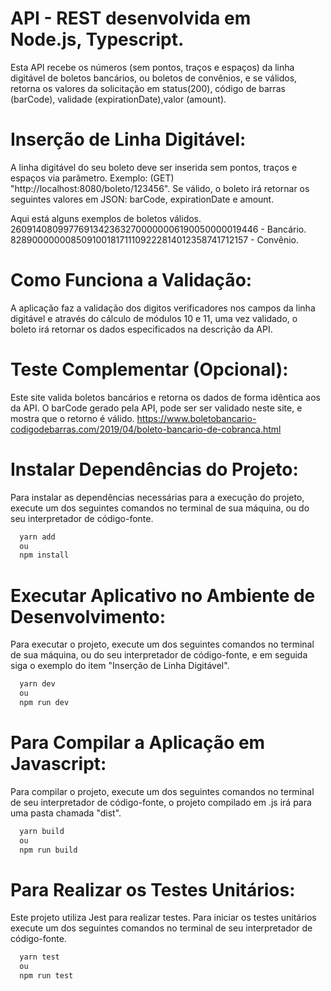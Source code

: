 # API - REST desenvolvida em Node.js, Typescript.

Esta API recebe os números (sem pontos, traços e espaços) da linha digitável de boletos bancários, ou boletos de convênios, e se válidos, retorna os valores da solicitação em status(200), código de barras (barCode), validade (expirationDate),valor (amount).

# Inserção de Linha Digitável:

A linha digitável do seu boleto deve ser inserida sem pontos, traços e espaços via parâmetro. Exemplo: (GET) "http://localhost:8080/boleto/123456". Se válido, o boleto irá retornar os seguintes valores em JSON: barCode, expirationDate e amount.

Aqui está alguns exemplos de boletos válidos.
26091408099776913423632700000006190050000019446  - Bancário.
828900000008509100181711109222814012358741712157 - Convênio.


# Como Funciona a Validação:

A aplicação faz a validação dos digitos verificadores nos campos da linha digitável e através do cálculo de módulos 10 e 11, uma vez validado, o boleto irá retornar os dados especificados na descrição da API.

# Teste Complementar (Opcional):

Este site valida boletos bancários e retorna os dados de forma idêntica aos da API. O barCode gerado pela API, pode ser ser validado neste site, e mostra que o retorno é válido.
https://www.boletobancario-codigodebarras.com/2019/04/boleto-bancario-de-cobranca.html

# Instalar Dependências do Projeto:

Para instalar as dependências necessárias para a execução do projeto, execute um dos seguintes comandos no terminal de sua máquina, ou do seu interpretador de código-fonte. 

```bash
  yarn add
  ou
  npm install
```

# Executar Aplicativo no Ambiente de Desenvolvimento:

Para executar o projeto, execute um dos seguintes comandos no terminal de sua máquina, ou do seu interpretador de código-fonte, e em seguida siga o exemplo do item "Inserção de Linha Digitável". 

```bash
  yarn dev
  ou
  npm run dev
```

# Para Compilar a Aplicação em Javascript:

Para compilar o projeto, execute um dos seguintes comandos no terminal de seu interpretador de código-fonte, o projeto compilado em .js irá para uma pasta chamada "dist".

```bash
  yarn build
  ou
  npm run build
```

# Para Realizar os Testes Unitários:

Este projeto utiliza Jest para realizar testes. Para iniciar os testes unitários execute um dos seguintes comandos no terminal de seu interpretador de código-fonte.

```bash
  yarn test
  ou
  npm run test
```
